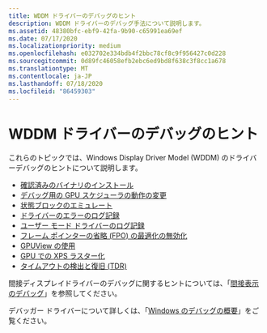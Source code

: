 ```yaml
---
title: WDDM ドライバーのデバッグのヒント
description: WDDM ドライバーのデバッグ手法について説明します。
ms.assetid: 48380bfc-ebf9-42fa-9b90-c65991ea69ef
ms.date: 07/17/2020
ms.localizationpriority: medium
ms.openlocfilehash: e032702e334bdb4f2bbc78cf8c9f956427c0d228
ms.sourcegitcommit: 0d89fc46058efb2ebc6ed9bd8f638c3f8cc1a678
ms.translationtype: MT
ms.contentlocale: ja-JP
ms.lasthandoff: 07/18/2020
ms.locfileid: "86459303"
---
```

# <a name="debugging-tips-for-wddm-drivers"></a>WDDM ドライバーのデバッグのヒント

これらのトピックでは、Windows Display Driver Model (WDDM) のドライバーデバッグのヒントについて説明します。

- [確認済みのバイナリのインストール](https://docs.microsoft.com/windows-hardware/drivers/display/installing-checked-binaries)
- [デバッグ用の GPU スケジューラの動作の変更](https://docs.microsoft.com/windows-hardware/drivers/display/changing-the-behavior-of-the-gpu-scheduler-for-debugging)
- [状態ブロックのエミュレート](https://docs.microsoft.com/windows-hardware/drivers/display/emulating-state-blocks)
- [ドライバーのエラーのログ記録](https://docs.microsoft.com/windows-hardware/drivers/display/logging-driver-errors)
- [ユーザー モード ドライバーのログ記録](https://docs.microsoft.com/windows-hardware/drivers/display/user-mode-driver-logging)
- [フレーム ポインターの省略 (FPO) の最適化の無効化](https://docs.microsoft.com/windows-hardware/drivers/display/disabling-frame-pointer-omission--fpo--optimization)
- [GPUView の使用](https://docs.microsoft.com/windows-hardware/drivers/display/using-gpuview)
- [GPU での XPS ラスター化](https://docs.microsoft.com/windows-hardware/drivers/display/xps-rasterization-on-the-gpu)
- [タイムアウトの検出と復旧 (TDR)](https://docs.microsoft.com/windows-hardware/drivers/display/timeout-detection-and-recovery)

間接ディスプレイドライバーのデバッグに関するヒントについては、「[間接表示のデバッグ](https://docs.microsoft.com/windows-hardware/drivers/display/indirect-display-debugging)」を参照してください。

デバッガー ドライバーについて詳しくは、「[Windows のデバッグの概要](https://docs.microsoft.com/windows-hardware/drivers/debugger/getting-started-with-windows-debugging)」をご覧ください。
